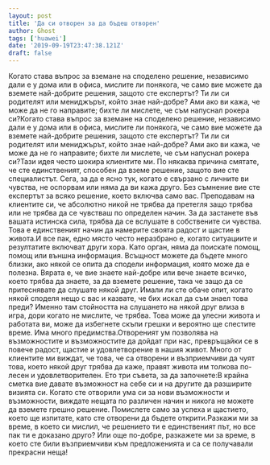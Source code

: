 ```yaml
---
layout: post
title: 'Да си отворен за да бъдеш отворен'
author: Ghost
tags: ['huawei']
date: '2019-09-19T23:47:38.121Z'
draft: false
---
```


Когато става въпрос за вземане на споделено решение, независимо дали е у дома или в офиса, мислите ли понякога, че само вие можете да вземете най-добрите решения, защото сте експертът? Ти ли си родителят или мениджърът, който знае най-добре? Ами ако ви кажа, че може да не го направите; бихте ли мислете, че съм напуснал рокера си?Когато става въпрос за вземане на споделено решение, независимо дали е у дома или в офиса, мислите ли понякога, че само вие можете да вземете най-добрите решения, защото сте експертът? Ти ли си родителят или мениджърът, който знае най-добре? Ами ако ви кажа, че може да не го направите; бихте ли мислете, че съм напуснал рокера си?Тази идея често шокира клиентите ми. По някаква причина смятате, че сте единственият, способен да вземе решение, защото вие сте специалистът. Сега, за да е ясно тук, когато е свързано с личните ви чувства, не оспорвам или няма да ви кажа друго. Без съмнение вие ​​сте експертът за всяко решение, което включва само вас. Преподавам на клиентите си, че абсолютно никой не трябва да претегля защо трябва или не трябва да се чувстваш по определен начин. За да застанете във вашата истинска сила, трябва да се вслушате в собствените си чувства. Това е единственият начин да намерите своята радост и щастие в живота.И все пак, едно място често неразбрано е, когато ситуациите и резултатите включват други хора. Като орган, няма да поискате помощ, помощ или външна информация. Всъщност можете да бъдете много близки, ако някой се опита да сподели информация, която може да е полезна. Вярата е, че вие ​​знаете най-добре или вече знаете всичко, което трябва да знаете, за да вземете решение, така че защо да се притеснявате да слушате някой друг. Имали ли сте обаче опит, когато някой споделя нещо с вас и казвате, че бих искал да съм знаел това преди? Именно там стойността на слушането на някой друг влиза в игра, дори когато не мислите, че трябва. Това може да улесни живота и работата ви, може да избегнете скъпи грешки и вероятно ще спестите време. Има много предимства.Отвореният ум позволява на възможностите и възможностите да дойдат при нас, превръщайки се в повече радост, щастие и удовлетворение в нашия живот. Много от клиентите ми виждат, че това, че са отворени и възприемчиви да чуят това, което някой друг трябва да каже, правят живота им толкова по-лесен и удовлетворителен. Ето три съвета, за да започнете:В крайна сметка вие давате възможност на себе си и на другите да разширите визията си. Когато сте отворили ума си за нови възможности и възможности, виждате нещата по различен начин и никога не можете да вземете грешно решение. Помислете само за успеха и щастието, което ще изпитате, като сте отворени да бъдете открити.Разкажи ми за време, в което си мислил, че решението ти е единственият път, но все пак ти е доказано друго? Или още по-добре, разкажете ми за време, в което сте били възприемчиви към предложенията и са се получавали прекрасни неща!
